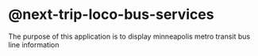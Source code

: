 # @next-trip-loco-bus-services
The purpose of this application is to display minneapolis metro transit bus line information
